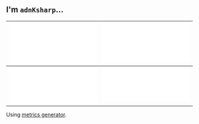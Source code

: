 ## I'm **```adnKsharp```**...

| ![metrics](ak.svg) | ![achievements](ak-achievements.svg) | 
| ------------------ | ------------------------------------ |
| ![isocalendar](ak-base.svg) | ![languages](ak-languages.svg) | 

Using [metrics generator](https://github.com/lowlighter/metrics).
